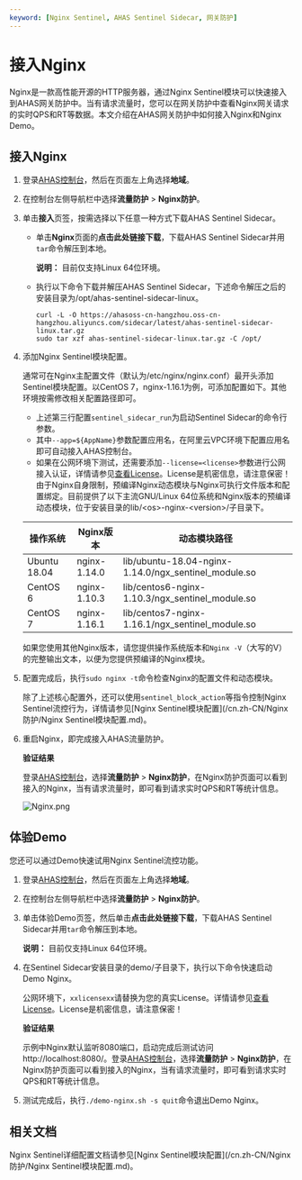 ```yaml
---
keyword: [Nginx Sentinel, AHAS Sentinel Sidecar, 网关防护]
---
```


# 接入Nginx

Nginx是一款高性能开源的HTTP服务器，通过Nginx Sentinel模块可以快速接入到AHAS网关防护中。当有请求流量时，您可以在网关防护中查看Nginx网关请求的实时QPS和RT等数据。本文介绍在AHAS网关防护中如何接入Nginx和Nginx Demo。

## 接入Nginx

1.  登录[AHAS控制台](https://ahas.console.aliyun.com)，然后在页面左上角选择**地域**。

2.  在控制台左侧导航栏中选择**流量防护** \> **Nginx防护**。

3.  单击**接入**页签，按需选择以下任意一种方式下载AHAS Sentinel Sidecar。

    -   单击**Nginx**页面的**点击此处链接下载**，下载AHAS Sentinel Sidecar并用`tar`命令解压到本地。

        **说明：** 目前仅支持Linux 64位环境。

    -   执行以下命令下载并解压AHAS Sentinel Sidecar，下述命令解压之后的安装目录为/opt/ahas-sentinel-sidecar-linux。

        ```
        curl -L -O https://ahasoss-cn-hangzhou.oss-cn-hangzhou.aliyuncs.com/sidecar/latest/ahas-sentinel-sidecar-linux.tar.gz
        sudo tar xzf ahas-sentinel-sidecar-linux.tar.gz -C /opt/
        ```

4.  添加Nginx Sentinel模块配置。

    通常可在Nginx主配置文件（默认为/etc/nginx/nginx.conf）最开头添加Sentinel模块配置。以CentOS 7，nginx-1.16.1为例，可添加配置如下。其他环境按需修改相关配置路径即可。

    -   上述第三行配置`sentinel_sidecar_run`为启动Sentinel Sidecar的命令行参数。
    -   其中`--app=${AppName}`参数配置应用名，在阿里云VPC环境下配置应用名即可自动接入AHAS控制台。
    -   如果在公网环境下测试，还需要添加`--license=<license>`参数进行公网接入认证，详情请参见[查看License](/cn.zh-CN/应用防护/参考信息/查看License.md)。License是机密信息，请注意保密！
    由于Nginx自身限制，预编译Nginx动态模块与Nginx可执行文件版本和配置绑定。目前提供了以下主流GNU/Linux 64位系统和Nginx版本的预编译动态模块，位于安装目录的lib/<os\>-nginx-<version\>/子目录下。

    |操作系统|Nginx版本|动态模块路径|
    |----|-------|------|
    |Ubuntu 18.04|nginx-1.14.0|lib/ubuntu-18.04-nginx-1.14.0/ngx\_sentinel\_module.so|
    |CentOS 6|nginx-1.10.3|lib/centos6-nginx-1.10.3/ngx\_sentinel\_module.so|
    |CentOS 7|nginx-1.16.1|lib/centos7-nginx-1.16.1/ngx\_sentinel\_module.so|

    如果您使用其他Nginx版本，请您提供操作系统版本和`Nginx -V`（大写的V）的完整输出文本，以便为您提供预编译的Nginx模块。

5.  配置完成后，执行`sudo nginx -t`命令检查Nginx的配置文件和动态模块。

    除了上述核心配置外，还可以使用`sentinel_block_action`等指令控制Nginx Sentinel流控行为，详情请参见[Nginx Sentinel模块配置](/cn.zh-CN/Nginx防护/Nginx Sentinel模块配置.md)。

6.  重启Nginx，即完成接入AHAS流量防护。

    **验证结果**

    登录[AHAS控制台](https://ahas.console.aliyun.com)，选择**流量防护** \> **Nginx防护**，在Nginx防护页面可以看到接入的Nginx，当有请求流量时，即可看到请求实时QPS和RT等统计信息。

    ![Nginx.png](https://static-aliyun-doc.oss-cn-hangzhou.aliyuncs.com/assets/img/zh-CN/8222119951/p141342.png)


## 体验Demo

您还可以通过Demo快速试用Nginx Sentinel流控功能。

1.  登录[AHAS控制台](https://ahas.console.aliyun.com)，然后在页面左上角选择**地域**。

2.  在控制台左侧导航栏中选择**流量防护** \> **Nginx防护**。

3.  单击体验Demo页签，然后单击**点击此处链接下载**，下载AHAS Sentinel Sidecar并用`tar`命令解压到本地。

    **说明：** 目前仅支持Linux 64位环境。

4.  在Sentinel Sidecar安装目录的demo/子目录下，执行以下命令快速启动Demo Nginx。

    公网环境下，`xxlicensexx`请替换为您的真实License。详情请参见[查看License](/cn.zh-CN/应用防护/参考信息/查看License.md)。License是机密信息，请注意保密！

    **验证结果**

    示例中Nginx默认监听8080端口，启动完成后测试访问http://localhost:8080/。登录[AHAS控制台](https://ahas.console.aliyun.com)，选择**流量防护** \> **Nginx防护**，在Nginx防护页面可以看到接入的Nginx，当有请求流量时，即可看到请求实时QPS和RT等统计信息。

5.  测试完成后，执行`./demo-nginx.sh -s quit`命令退出Demo Nginx。


## 相关文档

Nginx Sentinel详细配置文档请参见[Nginx Sentinel模块配置](/cn.zh-CN/Nginx防护/Nginx Sentinel模块配置.md)。



